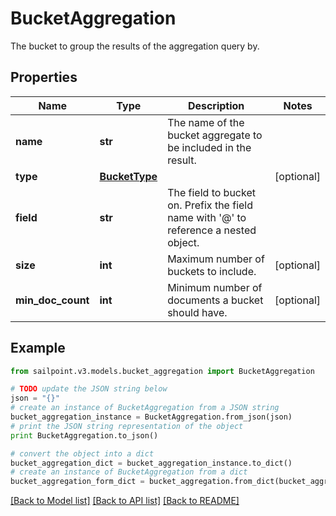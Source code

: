 # BucketAggregation

The bucket to group the results of the aggregation query by.

## Properties
Name | Type | Description | Notes
------------ | ------------- | ------------- | -------------
**name** | **str** | The name of the bucket aggregate to be included in the result. | 
**type** | [**BucketType**](BucketType.md) |  | [optional] 
**field** | **str** | The field to bucket on. Prefix the field name with &#39;@&#39; to reference a nested object. | 
**size** | **int** | Maximum number of buckets to include. | [optional] 
**min_doc_count** | **int** | Minimum number of documents a bucket should have. | [optional] 

## Example

```python
from sailpoint.v3.models.bucket_aggregation import BucketAggregation

# TODO update the JSON string below
json = "{}"
# create an instance of BucketAggregation from a JSON string
bucket_aggregation_instance = BucketAggregation.from_json(json)
# print the JSON string representation of the object
print BucketAggregation.to_json()

# convert the object into a dict
bucket_aggregation_dict = bucket_aggregation_instance.to_dict()
# create an instance of BucketAggregation from a dict
bucket_aggregation_form_dict = bucket_aggregation.from_dict(bucket_aggregation_dict)
```
[[Back to Model list]](../README.md#documentation-for-models) [[Back to API list]](../README.md#documentation-for-api-endpoints) [[Back to README]](../README.md)


